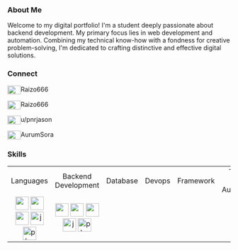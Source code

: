 ### About Me
Welcome to my digital portfolio! I'm a student deeply passionate about backend development. My primary focus lies in web development and automation. Combining my technical know-how with a fondness for creative problem-solving, I'm dedicated to crafting distinctive and effective digital solutions.

### Connect
<p align="left">
<img align="center" src="https://www.svgrepo.com/show/331368/discord-v2.svg" height="20" width="30"/>Raizo666
</p>
<p align="left">
<img align="center" src="https://www.svgrepo.com/show/452115/telegram.svg" height="20" width="30"/>Raizo666
</p>
<p align="left">
<img align="center" src="https://www.svgrepo.com/show/452094/reddit.svg" height="20" width="30"/>u/pnrjason
</p>
<p align="left">
<img align="center" src="https://www.svgrepo.com/show/448251/twitch.svg" height="20" width="30"/>AurumSora
</p>

### Skills
<table>
  <tr>
    <td align="center">Languages</td>
    <td align="center">Backend Development</td>
    <td align="center">Database</td>
    <td align="center">Devops</td>
    <td align="center">Framework</td>
    <td align="center">Testing and Automation</td>
    <td align="center">Software</td>
  </tr>
  <tr>
    <td align="center">
      <img src="https://www.svgrepo.com/show/452184/csharp.svg" width="30" height="30">
      <img src="https://www.svgrepo.com/show/452091/python.svg" width="30" height="30">
      <img src="https://www.svgrepo.com/show/452234/java.svg" width="30" height="30">
      <img src="https://www.svgrepo.com/show/353925/javascript.svg" alt="javascript" width="30" height="30" />
      <img src="https://www.svgrepo.com/show/452088/php.svg" alt="php" width="30" height="30" />
    </td>
    <td align="center">
      <img src="https://www.svgrepo.com/show/452184/csharp.svg" width="30" height="30">
      <img src="https://www.svgrepo.com/show/452091/python.svg" width="30" height="30">
      <img src="https://www.svgrepo.com/show/452234/java.svg" width="30" height="30">
      <img src="https://www.svgrepo.com/show/353925/javascript.svg" alt="javascript" width="30" height="30">
      <img src="https://www.svgrepo.com/show/452088/php.svg" alt="php" width="30" height="30">
    </td>
  </tr>
</table>
